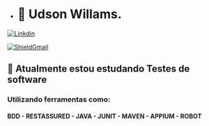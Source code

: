 - <h1> 👋 Udson Willams.</h1>
<a target="_blank" href="https://www.linkedin.com/in/udsonwillams/"><img src="https://img.shields.io/badge/-LinkedIn-blue?style=for-the-badge&logo=Linkedin&logoColor=white&link" alt="Linkdin"/> </a>

<a target="_blank" href="mailto:udson.willams@gmail.com?subject=Hello%20again"><img src="https://img.shields.io/badge/Gmail-D14836?style=for-the-badge&logo=gmail&logoColor=white" alt="ShieldGmail"/> </a>

<h2>🌱 Atualmente estou estudando Testes de software </h2>
<h3>Utilizando ferramentas como:</h3>
<h4>BDD - RESTASSURED - JAVA - JUNIT - MAVEN - APPIUM - ROBOT</h4>
